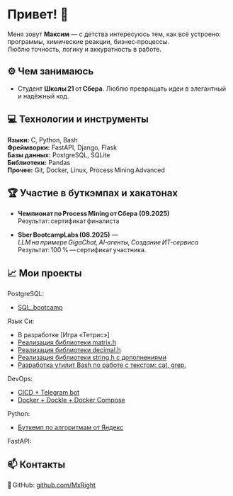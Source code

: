# Привет! 👋

Меня зовут **Максим** — с детства интересуюсь тем, как всё устроено: программы, химические реакции, бизнес‑процессы.  
Люблю точность, логику и аккуратность в работе.  

## ⚙️ Чем занимаюсь
- Студент **Школы 21** от **Сбера**. Люблю превращать идеи в элегантный и надёжный код.

## 💻 Технологии и инструменты
**Языки:** C, Python, Bash  
**Фреймворки:** FastAPI, Django, Flask  
**Базы данных:** PostgreSQL, SQLite  
**Библиотеки:** Pandas  
**Прочее:** Git, Docker, Linux, Process Mining Advanced  

## 🏆 Участие в буткэмпах и хакатонах

- **Чемпионат по Process Mining от Сбера (09.2025)**  
  Результат: сертификат финалиста

- **Sber BootcampLabs (08.2025)** — *LLM на примере GigaChat, AI‑агенты, Создание ИТ‑сервиса*  
  Результат: 100 % — сертификат участника.  

## 📈 Мои проекты

PostgreSQL:
* [SQL_bootcamp](https://github.com/MxRight/SQL_bootcamp/tree/develop)
  
Язык Си:
* В разработке [Игра «Тетрис»]
* [Реализация библиотеки matrix.h](https://github.com/MxRight/c_matrix/tree/develop)
* [Реализация библиотеки decimal.h](https://github.com/MxRight/c_decimal/tree/develop)
* [Реализация библиотеки string.h с дополнениями](https://github.com/MxRight/c_string/tree/develop)
* [Разработка утилит Bash по работе с текстом: cat, grep.](https://github.com/MxRight/cat_and_grep_utils/tree/develop)

DevOps:
* [CICD + Telegram bot](https://github.com/MxRight/CICD_tg_bot/tree/develop)
* [Docker + Dockle + Docker Compose](https://github.com/MxRight/Docker/tree/develop)

Python:
* [Буткемп по алгоритмам от Яндекс](https://github.com/MxRight/YA_trngs_algrtms_3.0_B)

FastAPI:


## 📫 Контакты
📍 GitHub: [github.com/MxRight](https://github.com/MxRight)
